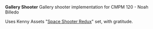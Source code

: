 **Gallery Shooter**
Gallery shooter implementation for CMPM 120 - Noah Billedo

Uses Kenny Assets "[Space Shooter Redux](https://kenney.nl/assets/space-shooter-redux)" set, with gratitude.
